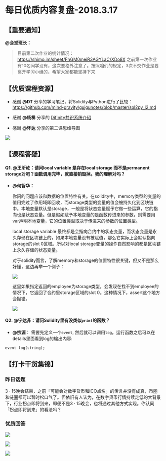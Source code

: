# 每日优质内容复盘-2018.3.17

## 【重要通知】

**@会堂班长：** 

> 目前第二次作业的统计情况：https://shimo.im/sheet/FhGM0meiR3AGYLaC/XDo8X
之前第一次作业有10名同学没有，这次要格外注意了。按照咱们的规定，3次不交作业是要离开学习小组的，希望大家都能坚持下来

## 【优质课程资源】

- 感谢 **@DT** 分享的学习笔记，将Solidity与Python进行了比较： https://github.com/mind-gravity/guigunotes/blob/master/sol2py_l2.md

- 感谢 **@杨楫** 分享的 [Difinity共识系统介绍](https://dfinity.org/pdf-viewer/pdfs/viewer?file=../library/dfinity-consensus-cn.pdf)

- 感谢 **@怀达** 分享的第二课思维导图

![](images/2018.3.17_mind_map2.png)

## 【课程答疑】

#### Q1. @王昕屹：请问local variable  是存在local storage 而不是permanent storage对吧？函数调用完毕，就直接销毁掉。我的理解对吗？

- **@何智华：**

    你问的问题应该和数据的位置特性有关。在solidity中，memory类型的变量的值用完过了作用域即回收，而storage类型的变量的值会被持久化到区块链中。本地变量默认是storage，一般是将状态变量赋予它做一些运算，它的指向也是状态变量。但是假如赋予本地变量的是函数传进来的参数，则需要用var声明本地变量，它的位置类型取决于传进来的参数的位置类型。

    local storage variable 最终都是会指向合约中的状态变量，而状态变量是永久存储在区块链上的，如果本地变量没有被赋值，那么它实际上会默认指向storage的slot 0区域。所以对local storage变量的操作自然影响的都是区块链上永久存储的状态变量。

    对于solidity而言，了解memory和storage的位置特性很关键，但又不是那么好懂，这边再举一个例子：

    ![](images/2018.3.17_storage.jpg)

    这里如果指定返回的employee为storage类型，会发现在找不到employee的情况下，它返回了合约里storage区域的slot 0。这种情况下，assert这个地方会抛错。

    ![](images/2018.3.17_assert.jpg)

#### Q2. @宁达非：请问Solidity里有没类似`print`的函数？

- **@宗源：** 需要先定义一个`event`, 然后就可以调用`log`。运行函数之后可以在details里面看到log的输出内容:
```
event log(string);
```

## 【打卡干货集锦】

### 昨日话题

3 · 15晚会结束，之前「可能会对数字货币和ICO点名」的传言并没有成真，币圈和链圈都可以暂时松口气了。但依旧有人认为，在数字货币行情持续走低的大背景下，行业拐点即将到来，即便不是3 · 15晚会，也将通过其他方式实现。你认同「拐点即将到来」的看法吗？

### 优质回答

![](images/2018.3.17_card1.jpg)

![](images/2018.3.17_card2.jpg)

![](images/2018.3.17_card3.jpg)

